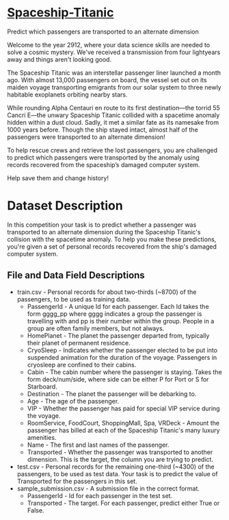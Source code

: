 # [Spaceship-Titanic](https://www.kaggle.com/competitions/spaceship-titanic)


Predict which passengers are transported to an alternate dimension

Welcome to the year 2912, where your data science skills are needed to solve a cosmic mystery. We've received a transmission from four lightyears away and things aren't looking good.

The Spaceship Titanic was an interstellar passenger liner launched a month ago. With almost 13,000 passengers on board, the vessel set out on its maiden voyage transporting emigrants from our solar system to three newly habitable exoplanets orbiting nearby stars.

While rounding Alpha Centauri en route to its first destination—the torrid 55 Cancri E—the unwary Spaceship Titanic collided with a spacetime anomaly hidden within a dust cloud. Sadly, it met a similar fate as its namesake from 1000 years before. Though the ship stayed intact, almost half of the passengers were transported to an alternate dimension!


To help rescue crews and retrieve the lost passengers, you are challenged to predict which passengers were transported by the anomaly using records recovered from the spaceship’s damaged computer system.

Help save them and change history!

# Dataset Description
In this competition your task is to predict whether a passenger was transported to an alternate dimension during the Spaceship Titanic's collision with the spacetime anomaly. To help you make these predictions, you're given a set of personal records recovered from the ship's damaged computer system.

## File and Data Field Descriptions
* train.csv - Personal records for about two-thirds (~8700) of the passengers, to be used as training data.
  * PassengerId - A unique Id for each passenger. Each Id takes the form gggg_pp where gggg indicates a group the passenger is travelling with and pp is their number within the group. People in a group are often family members, but not always.
  * HomePlanet - The planet the passenger departed from, typically their planet of permanent residence.
  * CryoSleep - Indicates whether the passenger elected to be put into suspended animation for the duration of the voyage. Passengers in cryosleep are confined to their cabins.
  * Cabin - The cabin number where the passenger is staying. Takes the form deck/num/side, where side can be either P for Port or S for Starboard.
  * Destination - The planet the passenger will be debarking to.
  * Age - The age of the passenger.
  * VIP - Whether the passenger has paid for special VIP service during the voyage.
  * RoomService, FoodCourt, ShoppingMall, Spa, VRDeck - Amount the passenger has billed at each of the Spaceship Titanic's many luxury amenities.
  * Name - The first and last names of the passenger.
  * Transported - Whether the passenger was transported to another dimension. This is the target, the column you are trying to predict.
* test.csv - Personal records for the remaining one-third (~4300) of the passengers, to be used as test data. Your task is to predict the value of Transported for the passengers in this set.
* sample_submission.csv - A submission file in the correct format.
  * PassengerId - Id for each passenger in the test set.
  * Transported - The target. For each passenger, predict either True or False.
